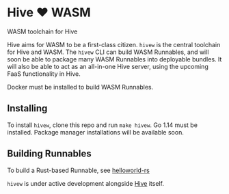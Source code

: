 # Hive ❤️ WASM

WASM toolchain for Hive

Hive aims for WASM to be a first-class citizen. `hivew` is the central toolchain for Hive and WASM. The `hivew` CLI can build WASM Runnables, and will soon be able to package many WASM Runnables into deployable bundles. It will also be able to act as an all-in-one Hive server, using the upcoming FaaS functionality in Hive.

Docker must be installed to build WASM Runnables.

## Installing
To install `hivew`, clone this repo and run `make hivew`. Go 1.14 must be installed. Package manager installations will be available soon.

## Building Runnables
To build a Rust-based Runnable, see [helloworld-rs](./helloworld-rs/README.md)

`hivew` is under active development alongside [Hive](https://github.com/suborbital/hive) itself.
